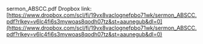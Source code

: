 sermon_ABSCC.pdf Dropbox link: [https://www.dropbox.com/scl/fi/19vx8vaclognefpbo71wk/sermon_ABSCC.pdf?rlkey=v6lc4fi6s3mywoas8qodh07tz&st=aaunegub&dl=0](https://www.dropbox.com/scl/fi/19vx8vaclognefpbo71wk/sermon_ABSCC.pdf?rlkey=v6lc4fi6s3mywoas8qodh07tz&st=aaunegub&dl=0)

